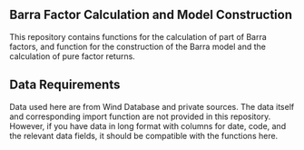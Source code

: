 ## Barra Factor Calculation and Model Construction
This repository contains functions for the calculation of part of Barra factors, and function for the construction of the Barra model and the calculation of pure factor returns.

## Data Requirements
Data used here are from Wind Database and private sources. The data itself and corresponding import function are not provided in this repository. However, if you have data in long format with columns for date, code, and the relevant data fields, it should be compatible with the functions here.
